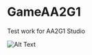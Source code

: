# GameAA2G1

Test work for AA2G1 Studio

![Alt Text](https://media4.giphy.com/media/vHHj9GhTrWo9wlB6ah/giphy.gif)

